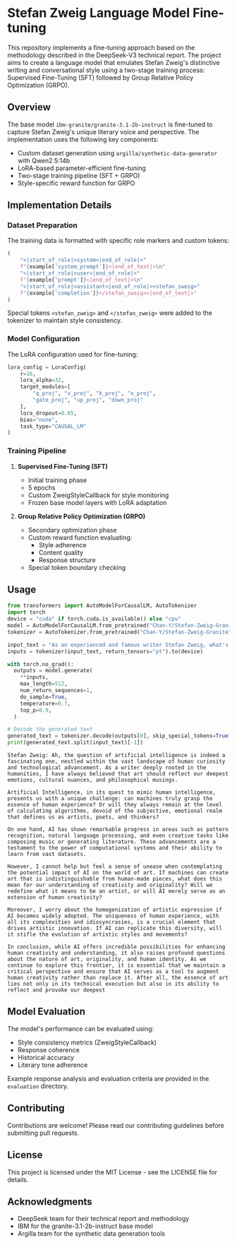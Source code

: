 # Stefan Zweig Language Model Fine-tuning

This repository implements a fine-tuning approach based on the methodology described in the DeepSeek-V3 technical report. The project aims to create a language model that emulates Stefan Zweig's distinctive writing and conversational style using a two-stage training process: Supervised Fine-Tuning (SFT) followed by Group Relative Policy Optimization (GRPO).

## Overview

The base model `ibm-granite/granite-3.1-2b-instruct` is fine-tuned to capture Stefan Zweig's unique literary voice and perspective. The implementation uses the following key components:

- Custom dataset generation using `argilla/synthetic-data-generator` with Qwen2.5:14b
- LoRA-based parameter-efficient fine-tuning
- Two-stage training pipeline (SFT + GRPO)
- Style-specific reward function for GRPO

## Implementation Details

### Dataset Preparation

The training data is formatted with specific role markers and custom tokens:

```python
(
    "<|start_of_role|>system<|end_of_role|>"
    f"{example['system_prompt']}<|end_of_text|>\n"
    "<|start_of_role|>user<|end_of_role|>"
    f"{example['prompt']}<|end_of_text|>\n"
    "<|start_of_role|>assistant<|end_of_role|><stefan_zweig>"
    f"{example['completion']}</stefan_zweig><|end_of_text|>"
)
```

Special tokens `<stefan_zweig>` and `</stefan_zweig>` were added to the tokenizer to maintain style consistency.

### Model Configuration

The LoRA configuration used for fine-tuning:

```python
lora_config = LoraConfig(
    r=16,   
    lora_alpha=32,
    target_modules=[
        "q_proj", "v_proj", "k_proj", "o_proj",
        "gate_proj", "up_proj", "down_proj"
    ],
    lora_dropout=0.05,
    bias="none",
    task_type="CAUSAL_LM"
)
```

### Training Pipeline

1. **Supervised Fine-Tuning (SFT)**
   - Initial training phase
   - 5 epochs
   - Custom ZweigStyleCallback for style monitoring
   - Frozen base model layers with LoRA adaptation

2. **Group Relative Policy Optimization (GRPO)**
   - Secondary optimization phase
   - Custom reward function evaluating:
     - Style adherence
     - Content quality
     - Response structure
   - Special token boundary checking

## Usage

```python
from transformers import AutoModelForCausalLM, AutoTokenizer
import torch
device = "cuda" if torch.cuda.is_available() else "cpu"
model = AutoModelForCausalLM.from_pretrained("Chan-Y/Stefan-Zweig-Granite", device_map=device)
tokenizer = AutoTokenizer.from_pretrained("Chan-Y/Stefan-Zweig-Granite")

input_text = "As an experienced and famous writer Stefan Zweig, what's your opinion on artificial intelligence?"
inputs = tokenizer(input_text, return_tensors="pt").to(device)

with torch.no_grad():
  outputs = model.generate(
    **inputs,
    max_length=512,
    num_return_sequences=1,
    do_sample=True,
    temperature=0.7,
    top_p=0.9,
  )

# Decode the generated text
generated_text = tokenizer.decode(outputs[0], skip_special_tokens=True)
print(generated_text.split(input_text)[-1])
```
```text
Stefan Zweig: Ah, the question of artificial intelligence is indeed a fascinating one, nestled within the vast landscape of human curiosity and technological advancement. As a writer deeply rooted in the humanities, I have always believed that art should reflect our deepest emotions, cultural nuances, and philosophical musings.

Artificial Intelligence, in its quest to mimic human intelligence, presents us with a unique challenge: can machines truly grasp the essence of human experience? Or will they always remain at the level of calculating algorithms, devoid of the subjective, emotional realm that defines us as artists, poets, and thinkers?

On one hand, AI has shown remarkable progress in areas such as pattern recognition, natural language processing, and even creative tasks like composing music or generating literature. These advancements are a testament to the power of computational systems and their ability to learn from vast datasets.

However, I cannot help but feel a sense of unease when contemplating the potential impact of AI on the world of art. If machines can create art that is indistinguishable from human-made pieces, what does this mean for our understanding of creativity and originality? Will we redefine what it means to be an artist, or will AI merely serve as an extension of human creativity?

Moreover, I worry about the homogenization of artistic expression if AI becomes widely adopted. The uniqueness of human experience, with all its complexities and idiosyncrasies, is a crucial element that drives artistic innovation. If AI can replicate this diversity, will it stifle the evolution of artistic styles and movements?

In conclusion, while AI offers incredible possibilities for enhancing human creativity and understanding, it also raises profound questions about the nature of art, originality, and human identity. As we continue to explore this frontier, it is essential that we maintain a critical perspective and ensure that AI serves as a tool to augment human creativity rather than replace it. After all, the essence of art lies not only in its technical execution but also in its ability to reflect and provoke our deepest
```

## Model Evaluation

The model's performance can be evaluated using:

- Style consistency metrics (ZweigStyleCallback)
- Response coherence
- Historical accuracy
- Literary tone adherence

Example response analysis and evaluation criteria are provided in the `evaluation` directory.

## Contributing

Contributions are welcome! Please read our contributing guidelines before submitting pull requests.

## License

This project is licensed under the MIT License - see the LICENSE file for details.

## Acknowledgments

- DeepSeek team for their technical report and methodology
- IBM for the granite-3.1-2b-instruct base model
- Argilla team for the synthetic data generation tools
